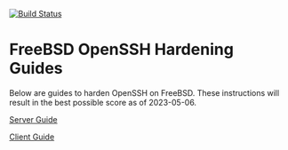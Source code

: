 [![Build Status](https://api.cirrus-ci.com/github/bsdlabs/ssh-hardening.svg)](https://cirrus-ci.com/github/bsdlabs/ssh-hardening)

# FreeBSD OpenSSH Hardening Guides

Below are guides to harden OpenSSH on FreeBSD.  These instructions will result in the best possible score as of 2023-05-06.

[Server Guide](server.md)

[Client Guide](client.md)
